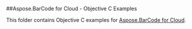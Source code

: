 ##Aspose.BarCode for Cloud - Objective C Examples

This folder contains Objective C examples for [Aspose.BarCode for Cloud](http://www.aspose.com/products/barcode/cloud).
